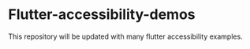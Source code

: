 # Flutter-accessibility-demos
This repository will be updated with many flutter accessibility examples.
